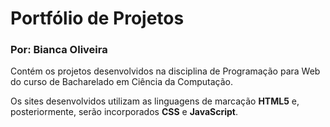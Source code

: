 # Portfólio de Projetos 
### Por: Bianca Oliveira

Contém os projetos desenvolvidos na disciplina de Programação para Web do curso de Bacharelado em Ciência da Computação.

Os sites desenvolvidos utilizam as linguagens de marcação **HTML5** e, posteriormente, serão incorporados **CSS** e **JavaScript**.
